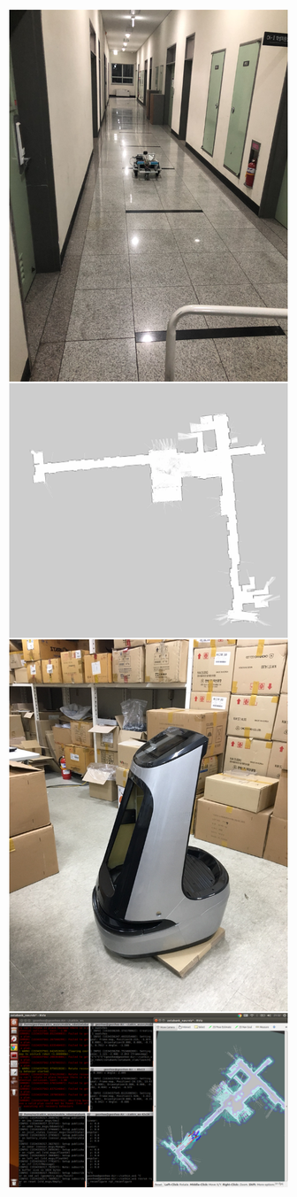 
![Structure](../assets/mobilerobot/1.png)
![Structure](../assets/mobilerobot/2.png)
![Structure](../assets/mobilerobot/3.png)
![Structure](../assets/mobilerobot/4.png)
